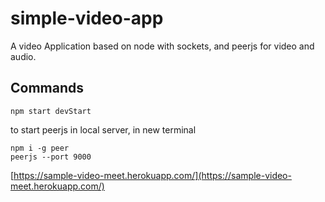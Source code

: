 # simple-video-app 

A video Application based on node with sockets, and peerjs for video and audio.

## Commands

```
npm start devStart 
```

to start peerjs in local server, in new terminal 
```
npm i -g peer
peerjs --port 9000
```

[https://sample-video-meet.herokuapp.com/](https://sample-video-meet.herokuapp.com/)
